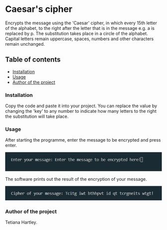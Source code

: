 # Caesar's cipher

Encrypts the message using the 'Caesar' cipher, in which every 15th letter of the alphabet, to the right after the letter that is in the message e.g. a is replaced by p. The substitution takes place in a circle of the alphabet. Capital letters remain uppercase, spaces, numbers and other characters remain unchanged.

## Table of contents
- [Installation](#Installation)
- [Usage](#Usage)
- [Author of the project](#Author-of-the-project)

### Installation

Copy the code and paste it into your project. You can replace the value by changing the 'key' to any number to indicate how many letters to the right the substitution will take place.

### Usage

After starting the programme, enter the message to be encrypted and press enter.

![Screenshot of entered encryption message.](img/enter_Message.jpg) 

The software prints out the result of the encryption of your message.

![Screenshot of the encryption result of the entered message.](img/encrypted_Message.jpg) 

### Author of the project

Tetiana Hartley.